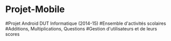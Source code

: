 # Projet-Mobile
#Projet Android DUT Informatique (2014-15)
#Ensemble d'activités scolaires
#Additions, Multiplications, Questions
#Gestion d'utilisateurs et de leurs scores
